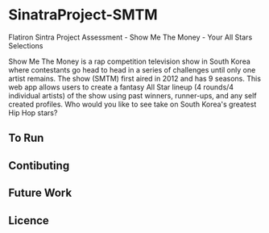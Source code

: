 # SinatraProject-SMTM
Flatiron Sintra Project Assessment - Show Me The Money - Your All Stars Selections

Show Me The Money is a rap competition television show in South Korea where contestants go head to head in a series of challenges until only one artist remains. The show (SMTM) first aired in 2012 and has 9 seasons. This web app allows users to create a fantasy All Star lineup (4 rounds/4 individual artists) of the show using past winners, runner-ups, and any self created profiles. Who would you like to see take on South Korea's greatest Hip Hop stars?

## To Run


## Contibuting


## Future Work


## Licence



